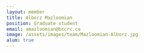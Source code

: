 ```yaml
---
layout: member
title: Alborz Mazloomian
position: Graduate student
email: amazloomian@bccrc.ca
image: /assets/images/team/Mazloomian-Alborz.jpg
alum: true
---
```

